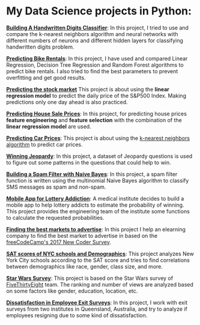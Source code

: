 # My Data Science projects in Python:

**[Building A Handwritten Digits Classifier](https://github.com/nasimjafari7/PythonProjects/blob/master/Guided%20Project_%20Building%20A%20Handwritten%20Digits%20Classifier/Basics.ipynb)**: In this project, I tried to use and compare the k-nearest neighbors algorithm and neural networks with different numbers of neurons and different hidden layers for classifying handwritten digits problem. 

**[Predicting Bike Rentals](https://github.com/nasimjafari7/PythonProjects/blob/master/Guided%20Project_%20Predicting%20Bike%20Rentals/Basics.ipynb)**: In this project, I have used and compared Linear Regression, Decision Tree Regression and Random Forest algorithms to predict bike rentals. I also tried to find the best parameters to prevent overfitting and get good results.

**[Predicting the stock market](https://github.com/nasimjafari7/PythonProjects/blob/master/Guided%20Project_%20Predicting%20the%20stock%20market/Basics.ipynb)** This project is about using the **linear regression model** to predict the daily price of the S&P500 Index. Making predictions only one day ahead is also practiced.

**[Predicting House Sale Prices](https://github.com/nasimjafari7/PythonProjects/blob/master/Guided%20Project_%20Predicting%20House%20Sale%20Prices/Basics.ipynb)**: In this project, for predicting house prices **feature engineering** and **feature selection** with the combination of the **linear regression model** are used.

**[Predicting Car Prices](https://github.com/nasimjafari7/PythonProjects/blob/master/Guided%20Project_%20Predicting%20Car%20Prices/Basics.ipynb)**: This project is about using the [k-nearest neighbors algorithm](https://en.wikipedia.org/wiki/K-nearest_neighbors_algorithm) to predict car prices.

**[Winning Jeopardy](https://github.com/nasimjafari7/PythonProjects/blob/master/Guided%20Project_%20Winning%20Jeopardy/Basics.ipynb)**: In this project, a dataset of Jeopardy questions is used to figure out some patterns in the questions that could help to win.

**[Building a Spam Filter with Naive Bayes](https://github.com/nasimjafari7/PythonProjects/blob/master/Guided%20Project_%20Building%20a%20Spam%20Filter%20with%20Naive%20Bayes/Basics.ipynb)**: In this project, a spam filter function is written using the multinomial Naive Bayes algorithm to classify SMS messages as spam and non-spam.

**[Mobile App for Lottery Addiction](https://github.com/nasimjafari7/PythonProjects/blob/master/Guided%20Project_%20Mobile%20App%20for%20Lottery%20Addiction/Basics.ipynb)**: A medical institute decides to build a mobile app to help lottery addicts to estimate the probability of winning. This project provides the engineering team of the institute some functions to calculate the requested probabilities.

**[Finding the best markets to advertise](https://github.com/nasimjafari7/PythonProjects/blob/master/Guided%20Project_%20Finding%20the%20Best%20Markets%20to%20Advertise%20In/Basics.ipynb)**: In this project I help an elearning company to find the best market to advertise in based on the [freeCodeCamp's 2017 New Coder Survey](https://www.freecodecamp.org/news/we-asked-20-000-people-who-they-are-and-how-theyre-learning-to-code-fff5d668969/).

**[SAT scores of NYC schools and Demographics](https://github.com/nasimjafari7/PythonProjects/blob/master/Guided%20Project_%20Analyzing%20NYC%20High%20School%20Data/Schools.ipynb)**: This project analyzes New York City schools according to the SAT score and tries to find correlations between demographics like race, gender, class size, and more.

**[Star Wars Survey](https://github.com/nasimjafari7/PythonProjects/blob/master/Guided%20Project_%20Star%20Wars%20Survey/Basics.ipynb)**: This project is based on the Star Wars survey of [FiveThirtyEight](https://fivethirtyeight.com/) team. The ranking and number of views are analyzed based on some factors like gender, education, location, etc.

**[Dissatisfaction in Employee Exit Surveys](https://github.com/nasimjafari7/PythonProjects/blob/master/Guided%20Project_%20Clean%20And%20Analyze%20Employee%20Exit%20Surveys/Basics.ipynb)**: In this project, I work with exit surveys from two institutes in Queensland, Australia, and try to analyze if employees resigning due to some kind of dissatisfaction.


